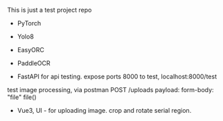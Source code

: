 This is just a test project repo

- PyTorch
- Yolo8
- EasyORC
- PaddleOCR

- FastAPI for api testing.
expose ports 8000
to test, localhost:8000/test

test image processing, via postman 
POST /uploads
payload:
form-body: "file" file()


- Vue3, UI - for uploading image. crop and rotate serial region.